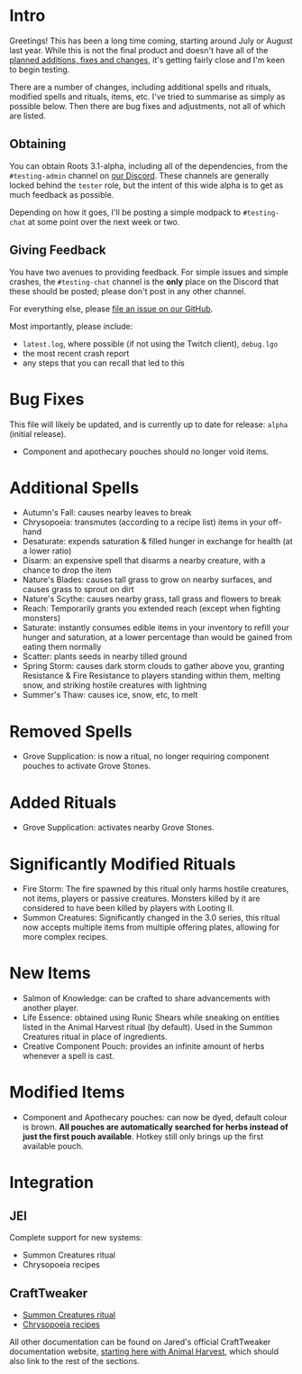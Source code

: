 Intro
=====

Greetings! This has been a long time coming, starting around July or August last year. While this is not the final product and doesn't have all of the [planned additions, fixes and changes](https://github.com/MysticMods/Roots/issues?q=is%3Aissue+is%3Aopen+label%3A3.1.0), it's getting fairly close and I'm keen to begin testing.

There are a number of changes, including additional spells and rituals, modified spells and rituals, items, etc. I've tried to summarise as simply as possible below. Then there are bug fixes and adjustments, not all of which are listed.

Obtaining
---------

You can obtain Roots 3.1-alpha, including all of the dependencies, from the `#testing-admin` channel on [our Discord](https://discord.gg/75aVV7C). These channels are generally locked behind the `tester` role, but the intent of this wide alpha is to get as much feedback as possible.

Depending on how it goes, I'll be posting a simple modpack to `#testing-chat` at some point over the next week or two.

Giving Feedback
---------------

You have two avenues to providing feedback. For simple issues and simple crashes, the `#testing-chat` channel is the **only** place on the Discord that these should be posted; please don't post in any other channel.

For everything else, please [file an issue on our GitHub](https://github.com/MysticMods/Roots/issues/new?assignees=&labels=&template=bug-report.md&title=).

Most importantly, please include:

- `latest.log`, where possible (if not using the Twitch client), `debug.lgo`
- the most recent crash report
- any steps that you can recall that led to this

Bug Fixes
=========

This file will likely be updated, and is currently up to date for release: `alpha` (initial release).

- Component and apothecary pouches should no longer void items.

Additional Spells
=================

- Autumn's Fall: causes nearby leaves to break
- Chrysopoeia: transmutes (according to a recipe list) items in your off-hand
- Desaturate: expends saturation & filled hunger in exchange for health (at a lower ratio)
- Disarm: an expensive spell that disarms a nearby creature, with a chance to drop the item
- Nature's Blades: causes tall grass to grow on nearby surfaces, and causes grass to sprout on dirt
- Nature's Scythe: causes nearby grass, tall grass and flowers to break
- Reach: Temporarily grants you extended reach (except when fighting monsters)
- Saturate: instantly consumes edible items in your inventory to refill your hunger and saturation, at a lower percentage than would be gained from eating them normally
- Scatter: plants seeds in nearby tilled ground
- Spring Storm: causes dark storm clouds to gather above you, granting Resistance & Fire Resistance to players standing within them, melting snow, and striking hostile creatures with lightning
- Summer's Thaw: causes ice, snow, etc, to melt

Removed Spells
==============

- Grove Supplication: is now a ritual, no longer requiring component pouches to activate Grove Stones.

Added Rituals
=============

- Grove Supplication: activates nearby Grove Stones.

Significantly Modified Rituals
==============================

- Fire Storm: The fire spawned by this ritual only harms hostile creatures, not items, players or passive creatures. Monsters killed by it are considered to have been killed by players with Looting II.
- Summon Creatures: Significantly changed in the 3.0 series, this ritual now accepts multiple items from multiple offering plates, allowing for more complex recipes.

New Items
=========

- Salmon of Knowledge: can be crafted to share advancements with another player.
- Life Essence: obtained using Runic Shears while sneaking on entities listed in the Animal Harvest ritual (by default). Used in the Summon Creatures ritual in place of ingredients.
- Creative Component Pouch: provides an infinite amount of herbs whenever a spell is cast.

Modified Items
==============

- Component and Apothecary pouches: can now be dyed, default colour is brown. **All pouches are automatically searched for herbs instead of just the first pouch available**. Hotkey still only brings up the first available pouch.

Integration
===========

JEI
---

Complete support for new systems:

- Summon Creatures ritual
- Chrysopoeia recipes

CraftTweaker
------------

- [Summon Creatures ritual](https://github.com/MysticMods/Roots/blob/release/3.1.0/docs/zs/summoncreatures.md)
- [Chrysopoeia recipes](https://github.com/MysticMods/Roots/blob/release/3.1.0/docs/zs/chrysopoeia.md)

All other documentation can be found on Jared's official CraftTweaker documentation website, [starting here with Animal Harvest](https://docs.blamejared.com/1.12/en/#Mods/Roots_3/animalharvest/), which should also link to the rest of the sections.


